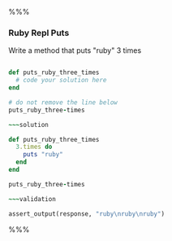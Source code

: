 %%%

### Ruby Repl Puts

Write a method that puts "ruby" 3 times

~~~ruby

def puts_ruby_three_times
  # code your solution here
end

# do not remove the line below
puts_ruby_three-times

~~~solution

def puts_ruby_three_times
  3.times do
    puts "ruby"
  end
end

puts_ruby_three-times

~~~validation

assert_output(response, "ruby\nruby\nruby")

~~~

%%%
